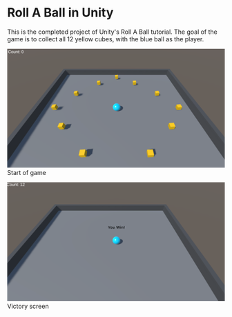Roll A Ball in Unity
====================

This is the completed project of Unity's Roll A Ball tutorial.
The goal of the game is to collect all 12 yellow cubes, with
the blue ball as the player.

![Screenshot 1](/Screenshots/RollABallScreen1.PNG)
Start of game

![Screenshot 2](/Screenshots/RollABallScreen2.PNG)
Victory screen

